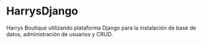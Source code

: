 # HarrysDjango
Harrys Boutique utilizando plataforma Django para la instalación de base de datos, administración de usuarios y CRUD.
